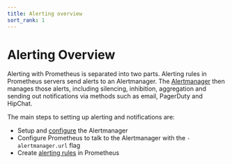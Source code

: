 ```yaml
---
title: Alerting overview
sort_rank: 1
---
```


# Alerting Overview

Alerting with Prometheus is separated into two parts. Alerting rules in
Prometheus servers send alerts to an Alertmanager. The [Alertmanager](alertmanager.md)
then manages those alerts, including silencing, inhibition, aggregation and
sending out notifications via methods such as email, PagerDuty and HipChat.

The main steps to setting up alerting and notifications are:

* Setup and [configure](configuration.md) the Alertmanager
* Configure Prometheus to talk to the Alertmanager with the `-alertmanager.url` flag
* Create [alerting rules](https://prometheus.io/docs/prometheus/latest/configuration/alerting_rules) in Prometheus
